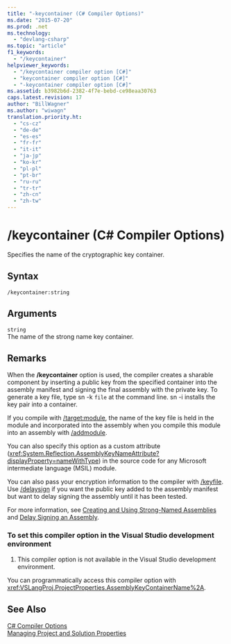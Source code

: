 ```yaml
---
title: "-keycontainer (C# Compiler Options)"
ms.date: "2015-07-20"
ms.prod: .net
ms.technology: 
  - "devlang-csharp"
ms.topic: "article"
f1_keywords: 
  - "/keycontainer"
helpviewer_keywords: 
  - "/keycontainer compiler option [C#]"
  - "keycontainer compiler option [C#]"
  - "-keycontainer compiler option [C#]"
ms.assetid: b3982b6d-2382-4f7e-bebd-ce98eaa30763
caps.latest.revision: 17
author: "BillWagner"
ms.author: "wiwagn"
translation.priority.ht: 
  - "cs-cz"
  - "de-de"
  - "es-es"
  - "fr-fr"
  - "it-it"
  - "ja-jp"
  - "ko-kr"
  - "pl-pl"
  - "pt-br"
  - "ru-ru"
  - "tr-tr"
  - "zh-cn"
  - "zh-tw"
---
```

# /keycontainer (C# Compiler Options)
Specifies the name of the cryptographic key container.  
  
## Syntax  
  
```console  
/keycontainer:string  
```  
  
## Arguments  
 `string`  
 The name of the strong name key container.  
  
## Remarks  
 When the **/keycontainer** option is used, the compiler creates a sharable component by inserting a public key from the specified container into the assembly manifest and signing the final assembly with the private key. To generate a key file, type sn -k `file` at the command line. sn -i installs the key pair into a container.  
  
 If you compile with [/target:module](../../../csharp/language-reference/compiler-options/target-module-compiler-option.md), the name of the key file is held in the module and incorporated into the assembly when you compile this module into an assembly with [/addmodule](../../../csharp/language-reference/compiler-options/addmodule-compiler-option.md).  
  
 You can also specify this option as a custom attribute (<xref:System.Reflection.AssemblyKeyNameAttribute?displayProperty=nameWithType>) in the source code for any Microsoft intermediate language (MSIL) module.  
  
 You can also pass your encryption information to the compiler with [/keyfile](../../../csharp/language-reference/compiler-options/keyfile-compiler-option.md). Use [/delaysign](../../../csharp/language-reference/compiler-options/delaysign-compiler-option.md) if you want the public key added to the assembly manifest but want to delay signing the assembly until it has been tested.  
  
 For more information, see [Creating and Using Strong-Named Assemblies](https://msdn.microsoft.com/library/xwb8f617) and [Delay Signing an Assembly](../../../framework/app-domains/delay-sign-assembly.md).  
  
### To set this compiler option in the Visual Studio development environment  
  
1.  This compiler option is not available in the Visual Studio development environment.  
  
 You can programmatically access this compiler option with <xref:VSLangProj.ProjectProperties.AssemblyKeyContainerName%2A>.  
  
## See Also  
 [C# Compiler Options](../../../csharp/language-reference/compiler-options/index.md)   
 [Managing Project and Solution Properties](/visualstudio/ide/managing-project-and-solution-properties)
